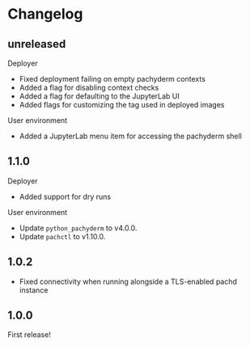 # Changelog

## unreleased

Deployer
- Fixed deployment failing on empty pachyderm contexts
- Added a flag for disabling context checks
- Added a flag for defaulting to the JupyterLab UI
- Added flags for customizing the tag used in deployed images

User environment
- Added a JupyterLab menu item for accessing the pachyderm shell

## 1.1.0

Deployer
- Added support for dry runs

User environment
- Update `python_pachyderm` to v4.0.0.
- Update `pachctl` to v1.10.0.

## 1.0.2

- Fixed connectivity when running alongside a TLS-enabled pachd instance

## 1.0.0

First release!